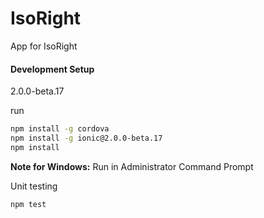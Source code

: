 # IsoRight
App for IsoRight

#### Development Setup

2.0.0-beta.17

run
```sh
npm install -g cordova
npm install -g ionic@2.0.0-beta.17
npm install
```

**Note for Windows:**
Run in Administrator Command Prompt


Unit testing
```sh
npm test
```
